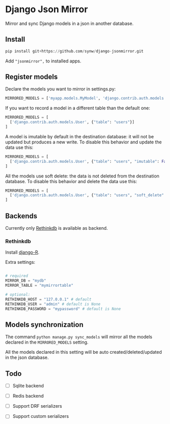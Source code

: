 # Django Json Mirror

Mirror and sync Django models in a json in another database. 

## Install

  ```python
pip install git+https://github.com/synw/django-jsonmirror.git
  ```

Add ``"jsonmirror",`` to installed apps.

## Register models

Declare the models you want to mirror in settings.py:

  ```python
MIRRORED_MODELS = ['myapp.models.MyModel', 'django.contrib.auth.models.User']
  ```
  
If you want to record a model in a different table than the default one:

  ```python
MIRRORED_MODELS = [
    ['django.contrib.auth.models.User', {"table": "users"}]
]
  ```
  
A model is imutable by default in the destination database: it will not be updated but produces a new write. To
disable this behavior and update the data use this:

  ```python
MIRRORED_MODELS = [
    ['django.contrib.auth.models.User', {"table": "users", "imutable": False}]
]
  ```
  
All the models use soft delete: the data is not deleted from the destination database. To
disable this behavior and delete the data use this:
  
  ```python
MIRRORED_MODELS = [
    ['django.contrib.auth.models.User', {"table": "users", "soft_delete": False}]
]
  ```
  
## Backends

Currently only [Rethinkdb](https://rethinkdb.com) is available as backend.


### Rethinkdb

Install [django-R](https://github.com/synw/django-R).

Extra settings:

  ```python

# required
MIRROR_DB = "mydb"
MIRROR_TABLE = "mymirrortable"

# optional:
RETHINKDB_HOST = "127.0.0.1" # default
RETHINKDB_USER = "admin" # default is None
RETHINKDB_PASSWORD = "mypassword" # default is None
  ```

## Models synchronization

The command ``python manage.py sync_models`` will mirror all the models declared in the ``MIRRORED_MODELS`` setting.

All the models declared in this setting will be auto created/deleted/updated in the json database.

## Todo

- [ ] Sqlite backend
- [ ] Redis backend
- [ ] Support DRF serializers
- [ ] Support custom serializers

 